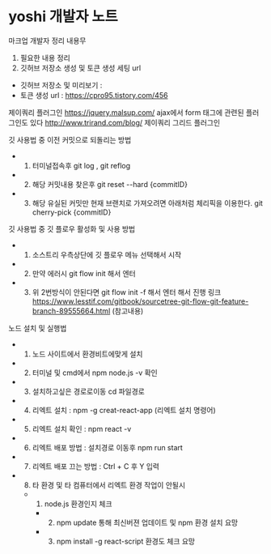 # yoshi 개발자 노트

마크업 개발자 정리 내용무
1. 필요한 내용 정리
2. 깃허브 저장소 생성 및 토큰 생성 세팅 url
- 깃허브 저장소 및 미리보기 : 
- 토큰 생성 url : https://cpro95.tistory.com/456

제이쿼리 플러그인
https://jquery.malsup.com/
ajax에서 form 태그에 관련된 플러그인도 있다
http://www.trirand.com/blog/ 제이쿼리 그리드 플러그인

깃 사용법 중 이전 커밋으로 되돌리는 방법
- 1. 터미널접속후 git log , git reflog
- 2. 해당 커밋내용 찾은후
		git reset --hard {commitID}
- 3. 해당 유실된 커밋만 현재 브랜치로 가져오려면 아래처럼 체리픽을 이용한다.
		git cherry-pick {commitID}

깃 사용법 중 깃 플로우 활성화 및 사용 방법
- 1. 소스트리 우측상단에 깃 플로우 메뉴 선택해서 시작

- 2. 만약 에러시 git flow init 해서 엔터
- 3. 위 2번방식이 안된다면 git flow init -f 해서 엔터 해서 진행
링크 https://www.lesstif.com/gitbook/sourcetree-git-flow-git-feature-branch-89555664.html (참고내용)

노드 설치 및 실행법
- 1. 노드 사이트에서 환경비트에맞게 설치
- 2. 터미널 및 cmd에서 npm node.js -v 확인
- 3. 설치하고싶은 경로로이동 cd 파일경로
- 4. 리엑트 설치 : npm -g creat-react-app (리엑트 설치 명령어)
- 5. 리엑트 설치 확인 : npm react -v
- 6. 리엑트 배포 방법 : 설치경로 이동후 npm run start
- 7. 리엑트 배포 끄는 방법 : Ctrl + C 후 Y 입력
- 8. 타 환경 및 타 컴퓨터에서 리엑트 환경 작업이 안될시 
   - 1. node.js 환경인지 체크
	 - 2. npm update 통해 최신버젼 업데이트 및 npm 환경 설치 요망
	 - 3. npm install -g react-script 환경도 체크 요망